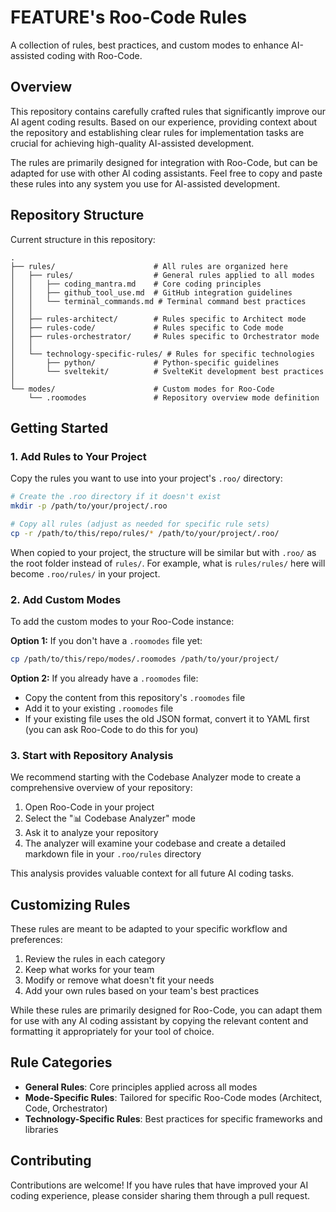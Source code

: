 # FEATURE's Roo-Code Rules

A collection of rules, best practices, and custom modes to enhance AI-assisted coding with Roo-Code.

## Overview

This repository contains carefully crafted rules that significantly improve our AI agent coding results. Based on our experience, providing context about the repository and establishing clear rules for implementation tasks are crucial for achieving high-quality AI-assisted development.

The rules are primarily designed for integration with Roo-Code, but can be adapted for use with other AI coding assistants. Feel free to copy and paste these rules into any system you use for AI-assisted development.

## Repository Structure

Current structure in this repository:

```
.
├── rules/                      # All rules are organized here
│   ├── rules/                  # General rules applied to all modes
│   │   ├── coding_mantra.md    # Core coding principles
│   │   ├── github_tool_use.md  # GitHub integration guidelines
│   │   └── terminal_commands.md # Terminal command best practices
│   │
│   ├── rules-architect/        # Rules specific to Architect mode
│   ├── rules-code/             # Rules specific to Code mode
│   ├── rules-orchestrator/     # Rules specific to Orchestrator mode
│   │
│   └── technology-specific-rules/ # Rules for specific technologies
│       ├── python/             # Python-specific guidelines
│       └── sveltekit/          # SvelteKit development best practices
│
└── modes/                      # Custom modes for Roo-Code
    └── .roomodes               # Repository overview mode definition
```

## Getting Started

### 1. Add Rules to Your Project

Copy the rules you want to use into your project's `.roo/` directory:

```bash
# Create the .roo directory if it doesn't exist
mkdir -p /path/to/your/project/.roo

# Copy all rules (adjust as needed for specific rule sets)
cp -r /path/to/this/repo/rules/* /path/to/your/project/.roo/
```

When copied to your project, the structure will be similar but with `.roo/` as the root folder instead of `rules/`. For example, what is `rules/rules/` here will become `.roo/rules/` in your project.

### 2. Add Custom Modes

To add the custom modes to your Roo-Code instance:

**Option 1:** If you don't have a `.roomodes` file yet:

```bash
cp /path/to/this/repo/modes/.roomodes /path/to/your/project/
```

**Option 2:** If you already have a `.roomodes` file:

- Copy the content from this repository's `.roomodes` file
- Add it to your existing `.roomodes` file
- If your existing file uses the old JSON format, convert it to YAML first (you can ask Roo-Code to do this for you)

### 3. Start with Repository Analysis

We recommend starting with the Codebase Analyzer mode to create a comprehensive overview of your repository:

1. Open Roo-Code in your project
2. Select the "📊 Codebase Analyzer" mode
3. Ask it to analyze your repository
4. The analyzer will examine your codebase and create a detailed markdown file in your `.roo/rules` directory

This analysis provides valuable context for all future AI coding tasks.

## Customizing Rules

These rules are meant to be adapted to your specific workflow and preferences:

1. Review the rules in each category
2. Keep what works for your team
3. Modify or remove what doesn't fit your needs
4. Add your own rules based on your team's best practices

While these rules are primarily designed for Roo-Code, you can adapt them for use with any AI coding assistant by copying the relevant content and formatting it appropriately for your tool of choice.

## Rule Categories

- **General Rules**: Core principles applied across all modes
- **Mode-Specific Rules**: Tailored for specific Roo-Code modes (Architect, Code, Orchestrator)
- **Technology-Specific Rules**: Best practices for specific frameworks and libraries

## Contributing

Contributions are welcome! If you have rules that have improved your AI coding experience, please consider sharing them through a pull request.

